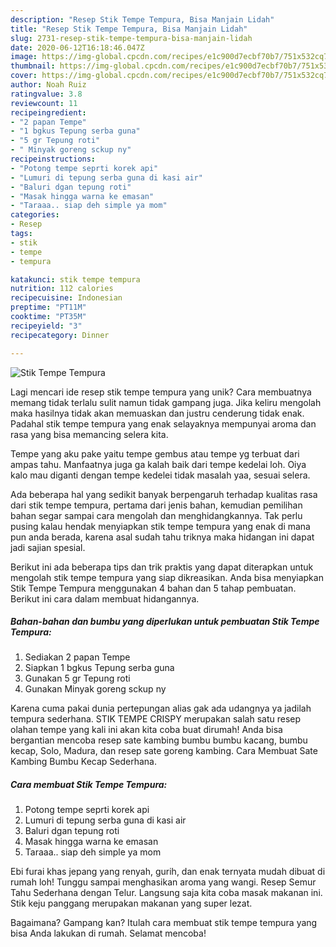 ```yaml
---
description: "Resep Stik Tempe Tempura, Bisa Manjain Lidah"
title: "Resep Stik Tempe Tempura, Bisa Manjain Lidah"
slug: 2731-resep-stik-tempe-tempura-bisa-manjain-lidah
date: 2020-06-12T16:18:46.047Z
image: https://img-global.cpcdn.com/recipes/e1c900d7ecbf70b7/751x532cq70/stik-tempe-tempura-foto-resep-utama.jpg
thumbnail: https://img-global.cpcdn.com/recipes/e1c900d7ecbf70b7/751x532cq70/stik-tempe-tempura-foto-resep-utama.jpg
cover: https://img-global.cpcdn.com/recipes/e1c900d7ecbf70b7/751x532cq70/stik-tempe-tempura-foto-resep-utama.jpg
author: Noah Ruiz
ratingvalue: 3.8
reviewcount: 11
recipeingredient:
- "2 papan Tempe"
- "1 bgkus Tepung serba guna"
- "5 gr Tepung roti"
- " Minyak goreng sckup ny"
recipeinstructions:
- "Potong tempe seprti korek api"
- "Lumuri di tepung serba guna di kasi air"
- "Baluri dgan tepung roti"
- "Masak hingga warna ke emasan"
- "Taraaa.. siap deh simple ya mom"
categories:
- Resep
tags:
- stik
- tempe
- tempura

katakunci: stik tempe tempura 
nutrition: 112 calories
recipecuisine: Indonesian
preptime: "PT11M"
cooktime: "PT35M"
recipeyield: "3"
recipecategory: Dinner

---
```



![Stik Tempe Tempura](https://img-global.cpcdn.com/recipes/e1c900d7ecbf70b7/751x532cq70/stik-tempe-tempura-foto-resep-utama.jpg)

Lagi mencari ide resep stik tempe tempura yang unik? Cara membuatnya memang tidak terlalu sulit namun tidak gampang juga. Jika keliru mengolah maka hasilnya tidak akan memuaskan dan justru cenderung tidak enak. Padahal stik tempe tempura yang enak selayaknya mempunyai aroma dan rasa yang bisa memancing selera kita.

Tempe yang aku pake yaitu tempe gembus atau tempe yg terbuat dari ampas tahu. Manfaatnya juga ga kalah baik dari tempe kedelai loh. Oiya kalo mau diganti dengan tempe kedelei tidak masalah yaa, sesuai selera.

Ada beberapa hal yang sedikit banyak berpengaruh terhadap kualitas rasa dari stik tempe tempura, pertama dari jenis bahan, kemudian pemilihan bahan segar sampai cara mengolah dan menghidangkannya. Tak perlu pusing kalau hendak menyiapkan stik tempe tempura yang enak di mana pun anda berada, karena asal sudah tahu triknya maka hidangan ini dapat jadi sajian spesial.


Berikut ini ada beberapa tips dan trik praktis yang dapat diterapkan untuk mengolah stik tempe tempura yang siap dikreasikan. Anda bisa menyiapkan Stik Tempe Tempura menggunakan 4 bahan dan 5 tahap pembuatan. Berikut ini cara dalam membuat hidangannya.

<!--inarticleads1-->

##### Bahan-bahan dan bumbu yang diperlukan untuk pembuatan Stik Tempe Tempura:

1. Sediakan 2 papan Tempe
1. Siapkan 1 bgkus Tepung serba guna
1. Gunakan 5 gr Tepung roti
1. Gunakan  Minyak goreng sckup ny


Karena cuma pakai dunia pertepungan alias gak ada udangnya ya jadilah tempura sederhana. STIK TEMPE CRISPY merupakan salah satu resep olahan tempe yang kali ini akan kita coba buat dirumah! Anda bisa bergantian mencoba resep sate kambing bumbu bumbu kacang, bumbu kecap, Solo, Madura, dan resep sate goreng kambing. Cara Membuat Sate Kambing Bumbu Kecap Sederhana. 

<!--inarticleads2-->

##### Cara membuat Stik Tempe Tempura:

1. Potong tempe seprti korek api
1. Lumuri di tepung serba guna di kasi air
1. Baluri dgan tepung roti
1. Masak hingga warna ke emasan
1. Taraaa.. siap deh simple ya mom


Ebi furai khas jepang yang renyah, gurih, dan enak ternyata mudah dibuat di rumah loh! Tunggu sampai menghasikan aroma yang wangi. Resep Semur Tahu Sederhana dengan Telur. Langsung saja kita coba masak makanan ini. Stik keju panggang merupakan makanan yang super lezat. 

Bagaimana? Gampang kan? Itulah cara membuat stik tempe tempura yang bisa Anda lakukan di rumah. Selamat mencoba!
